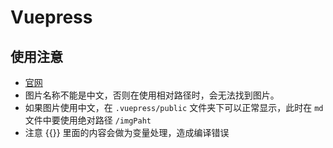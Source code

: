 # Vuepress

## 使用注意

+ [官网](https://www.vuepress.cn/)
+ 图片名称不能是中文，否则在使用相对路径时，会无法找到图片。
+ 如果图片使用中文，在 `.vuepress/public` 文件夹下可以正常显示，此时在 `md` 文件中要使用绝对路径 `/imgPaht`
+ 注意 {{}} 里面的内容会做为变量处理，造成编译错误
